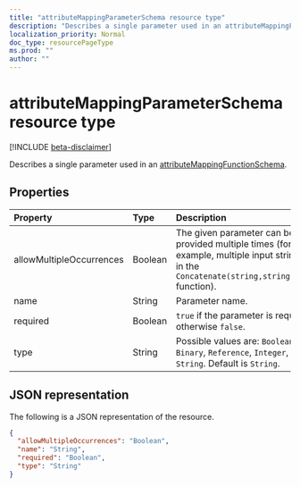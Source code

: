 ```yaml
---
title: "attributeMappingParameterSchema resource type"
description: "Describes a single parameter used in an attributeMappingFunctionSchema."
localization_priority: Normal
doc_type: resourcePageType
ms.prod: ""
author: ""
---
```


# attributeMappingParameterSchema resource type

[!INCLUDE [beta-disclaimer](../../includes/beta-disclaimer.md)]

Describes a single parameter used in an [attributeMappingFunctionSchema](../resources/synchronization-attributemappingfunctionschema.md).

## Properties

| Property                   | Type                      | Description    |
|:---------------------------|:-------------------------|:---------------|
|allowMultipleOccurrences    |Boolean                   |The given parameter can be provided multiple times (for example, multiple input strings in the `Concatenate(string,string,...)` function). |
|name                        |String                    |Parameter name. |
|required                    |Boolean                   |`true` if the parameter is required; otherwise `false`. |
|type                        |String                    |Possible values are: `Boolean`, `Binary`, `Reference`, `Integer`, `String`. Default is `String`.|

## JSON representation

The following is a JSON representation of the resource.

<!-- {
  "blockType": "resource",
  "optionalProperties": [

  ],
  "@odata.type": "microsoft.graph.attributeMappingParameterSchema"
}-->

```json
{
  "allowMultipleOccurrences": "Boolean",
  "name": "String",
  "required": "Boolean",
  "type": "String"
}

```

<!-- uuid: 8fcb5dbc-d5aa-4681-8e31-b001d5168d79
2015-10-25 14:57:30 UTC -->
<!--
{
  "type": "#page.annotation",
  "description": "attributeMappingParameterSchema resource",
  "keywords": "",
  "section": "documentation",
  "tocPath": "",
  "suppressions": []
}
-->
